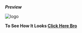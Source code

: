 <b><i> Preview  </b></i>

![logo](https://github.com/nitinkamal-wq/3D-img-slider/blob/main/Screenshot%20(206).png)

<b> To See How It Looks <a href="https://youtu.be/9-UiOrbmRWs" target="_blank">Click Here Bro</a></b> 

